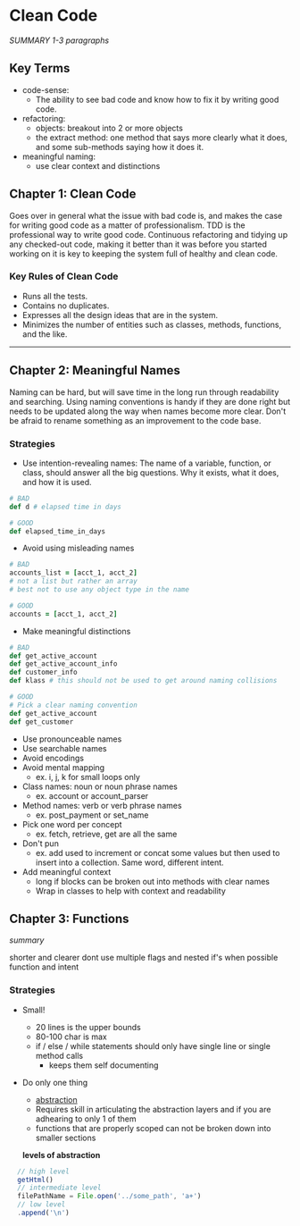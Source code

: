 # Clean Code

_SUMMARY 1-3 paragraphs_

## Key Terms

* code-sense:
  * The ability to see bad code and know how to fix it by writing good code.
* refactoring:
  * objects: breakout into 2 or more objects
  * the extract method: one method that says more clearly what it does, and some sub-methods saying how it does it.
* meaningful naming:
  * use clear context and distinctions

## Chapter 1: Clean Code

Goes over in general what the issue with bad code is, and makes the case for writing good code as a matter of professionalism. TDD is the professional way to write good code. Continuous refactoring and tidying up any checked-out code, making it better than it was before you started working on it is key to keeping the system full of healthy and clean code.

### Key Rules of Clean Code

* Runs all the tests.
* Contains no duplicates.
* Expresses all the design ideas that are in the system.
* Minimizes the number of entities such as classes, methods, functions, and the like.

---

## Chapter 2: Meaningful Names

Naming can be hard, but will save time in the long run through readability and searching. Using naming conventions is handy if they are done right but needs to be updated along the way when names become more clear. Don't be afraid to rename something as an improvement to the code base.

### Strategies

* Use intention-revealing names: The name of a variable, function, or class, should answer all the big questions. Why it exists, what it does, and how it is used.

```ruby
# BAD
def d # elapsed time in days

# GOOD
def elapsed_time_in_days
```

* Avoid using misleading names

```rb
# BAD
accounts_list = [acct_1, acct_2]
# not a list but rather an array
# best not to use any object type in the name

# GOOD
accounts = [acct_1, acct_2]
```

* Make meaningful distinctions

```ruby
# BAD
def get_active_account
def get_active_account_info
def customer_info
def klass # this should not be used to get around naming collisions

# GOOD
# Pick a clear naming convention
def get_active_account
def get_customer
```

* Use pronounceable names
* Use searchable names
* Avoid encodings
* Avoid mental mapping
  * ex. i, j, k for small loops only
* Class names: noun or noun phrase names
  * ex. account or account_parser
* Method names: verb or verb phrase names
  * ex. post_payment or set_name
* Pick one word per concept
  * ex. fetch, retrieve, get are all the same
* Don't pun
  * ex. add used to increment or concat some values but then used to insert into a collection. Same word, different intent.
* Add meaningful context
  * long if blocks can be broken out into methods with clear names
  * Wrap in classes to help with context and readability

## Chapter 3: Functions

_summary_

shorter and clearer
dont use multiple flags and nested if's when possible
function and intent

### Strategies

* Small!
  * 20 lines is the upper bounds
  * 80-100 char is max
  * if / else / while statements should only have single line or single method calls
    *  keeps them self documenting
* Do only one thing
  * [abstraction](https://en.wikipedia.org/wiki/Abstraction_(computer_science))
  * Requires skill in articulating the abstraction layers and if you are adhearing to only 1 of them
  * functions that are properly scoped can not be broken down into smaller sections

  **levels of abstraction**
```js
  // high level
  getHtml()
  // intermediate level
  filePathName = File.open('../some_path', 'a+')
  // low level
  .append('\n')
```
